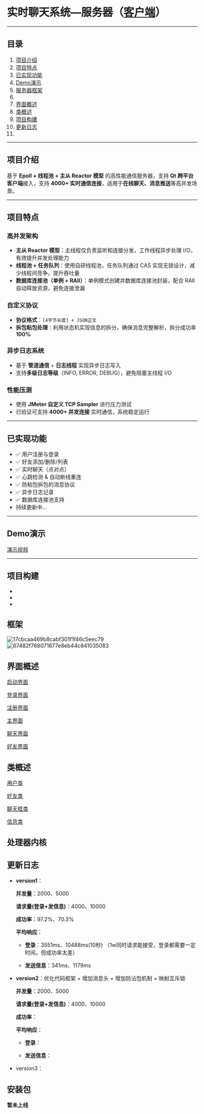 # 实时聊天系统—服务器（**[客户端](https://github.com/The-Color-of-Wind/ChatSystem-Client)**）
---

## 目录
1. [项目介绍](#项目介绍)
2. [项目特点](#项目特点)
3. [已实现功能](#已实现功能)
4. [Demo演示](#Demo演示)
5. [服务器框架](#服务器框架)
6. 
7. [界面概述](#界面概述)
8. [类概述](#类概述)
9. [项目构建](项目构建)
10. [更新日志](#更新日志)
11. 
   
---

## 项目介绍
基于 **Epoll + 线程池 + 主从 Reactor 模型** 的高性能通信服务器，支持 **Qt 跨平台客户端**接入，支持 **4000+ 实时通信连接**，适用于**在线聊天、消息推送**等高并发场景。

---

## 项目特点

### 高并发架构

- **主从 Reactor 模型**：主线程仅负责监听和连接分发，工作线程异步处理 I/O，有效提升并发处理能力
- **线程池 + 任务队列**：使用自研线程池，任务队列通过 CAS 实现无锁设计，减少线程间竞争，提升吞吐量
- **数据库连接池（单例 + RAII）**：单例模式创建并数据库连接池封装，配合 RAII 自动释放资源，避免连接泄漏

### 自定义协议

- **协议格式**：`[4字节长度] + JSON正文`
- **拆包粘包处理**：利用状态机实现信息的拆分，确保消息完整解析，拆分成功率 **100%**

### 异步日志系统

- 基于 **管道通信** + **日志线程** 实现异步日志写入
- 支持**多级日志等级**（INFO, ERROR, DEBUG），避免阻塞主线程 I/O

### 性能压测
- 使用 **JMeter 自定义 TCP Sampler** 进行压力测试
- 已验证可支持 **4000+ 并发连接** 实时通信，系统稳定运行

---

## 已实现功能

- ✅ 用户注册与登录
- ✅ 好友添加/删除/列表
- ✅ 实时聊天（点对点）
- ✅ 心跳检测 & 自动断线重连
- ✅ 防粘包拆包的消息协议
- ✅ 异步日志记录
- ✅ 数据库连接池支持
- 持续更新中...

---

## Demo演示
[演示视频](https://www.bilibili.com/video/BV1GrosY3E7k/?vd_source=57d3045b67b7aa01f9f207a33b419c6a)
  
---

## 项目构建
- 
- 
- 





## 框架
![17cbcaa469b8cabf301f1f46c5eec79](https://github.com/user-attachments/assets/79878936-25bb-45c1-9fb8-c0420581f572)
![67482f768071677e8eb44c841035083](https://github.com/user-attachments/assets/f8f68a2b-4542-4edd-9f86-b1178da9703d)


## 界面概述
[启动界面](ClassDescription/action.md)

[登录界面](ClassDescription/loginwidget.md)

[注册界面](ClassDescription/registerwidget.md)

[主界面](ClassDescription/mainwidget.md)

[聊天界面](ClassDescription/chatwidget.md)

[好友界面](ClassDescription/friendwidget.md)


## 类概述
[用户类](ClassDescription/user.md)

[好友类](ClassDescription/userfriend.md)

[聊天框类](ClassDescription/userchat.md)

[信息类](ClassDescription/message.md)

## 处理器内核


## 更新日志
- **version1**：

  **并发量**：2000、5000

  **请求量(登录+发信息)**：4000、10000

  **成功率**：97.2%、70.3%

  **平均响应**：

    - **登录**：3551ms、10488ms(10秒) （1w同时请求能接受，登录都需要一定时间，但成功率太差）

    - **发送信息**：341ms、1179ms
  

- **version2**：优化代码框架 + 增加消息头 + 增加防沾包机制 + 映射互斥锁

  **并发量**：2000、5000

  **请求量(登录+发信息)**：4000、10000

  **成功率**：

  **平均响应**：

    - **登录**：

    - **发送信息**：
  
- version3：


## 安装包
**暂未上线**
